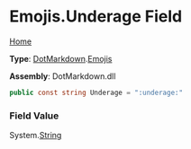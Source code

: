 # Emojis\.Underage Field

[Home](../../../README.md)

**Type**: [DotMarkdown](../../README.md)\.[Emojis](../README.md)

**Assembly**: DotMarkdown\.dll

```csharp
public const string Underage = ":underage:"
```

### Field Value

System\.[String](https://docs.microsoft.com/en-us/dotnet/api/system.string)
